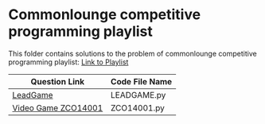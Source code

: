 # Commonlounge competitive programming playlist

This folder contains solutions to the problem of commonlounge competitive programming playlist:
<a href="https://www.commonlounge.com/discussion/5d2822257dfa49328d85fd27cf114441/main?r=fbp&p=cp" target='_blank'>Link to Playlist</a>

| 			Question Link			|	Code File Name |
|-----------------------------------|------------------|
|[LeadGame](http://opc.iarcs.org.in/index.php/problems/LEADGAME)|LEADGAME.py|
|[Video Game ZCO14001](https://www.codechef.com/ZCOPRAC/problems/ZCO14001)|ZCO14001.py|